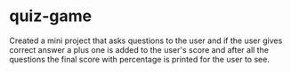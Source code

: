 # quiz-game
Created a mini project that asks questions to the user and if the user gives correct answer a plus one is added to the user's score and after all the questions the final score with percentage is printed for the user to see.
